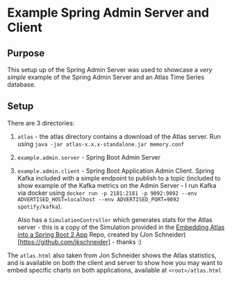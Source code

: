 # Example Spring Admin Server and Client

## Purpose
This setup up of the Spring Admin Server was used to showcase a _very simple_ example of the Spring Admin Server and 
an Atlas Time Series database.

## Setup
There are 3 directories:
1. `atlas` - the atlas directory contains a download of the Atlas server. 
Run using `java -jar atlas-x.x.x-standalone.jar memory.conf`
1. `example.admin.server` - Spring Boot Admin Server
1. `example.admin.client` - Spring Boot Application Admin Client. Spring Kafka included with a simple endpoint to
publish to a topic (included to show example of the Kafka metrics on the Admin Server - I run Kafka via docker using
`docker run -p 2181:2181 -p 9092:9092 --env ADVERTISED_HOST=localhost --env ADVERTISED_PORT=9092 spotify/kafka`). 

    Also has a `SimulationController` which generates stats for the Atlas server - this is a copy of the Simulation 
provided in the [Embedding Atlas into a Spring Boot 2 App](https://github.com/jkschneider/atlas-embedded#embedding-atlas-into-a-spring-boot-2-app) Repo,
created by (Jon Schneider)[https://github.com/jkschneider] - thanks :)

The `atlas.html` also taken from Jon Schneider shows the Atlas statistics, and is available on both the client and server
to show how you may want to embed specific charts on both applications, available at `<root>/atlas.html`
